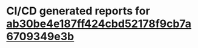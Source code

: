 # CI/CD generated reports for [ab30be4e187ff424cbd52178f9cb7a6709349e3b](https://github.com/hydephp/develop/commit/ab30be4e187ff424cbd52178f9cb7a6709349e3b)

